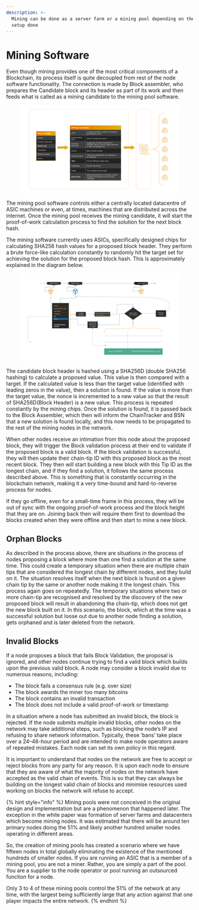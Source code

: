 ```yaml
---
description: >-
  Mining can be done as a server farm or a mining pool depending on the hardware
  setup done
---
```


# Mining Software

Even though mining provides one of the most critical components of a Blockchain, its process itself is quite decoupled from rest of the node software functionality. The connection is made by Block assembler, who prepares the Candidate block and its header as part of its work and then feeds what is called as a mining candidate to the mining pool software.

<figure><img src="../../../.gitbook/assets/image (14).png" alt=""><figcaption></figcaption></figure>

The mining pool software controls either a centrally located datacentre of ASIC machines or even, at times, machines that are distributed across the internet. Once the mining pool receives the mining candidate, it will start the proof-of-work calculation process to find the solution for the next block hash.

The mining software currently uses ASICs, specifically designed chips for calculating SHA256 hash values for a proposed block header. They perform a brute force-like calculation constantly to randomly hit the target set for achieving the solution for the proposed block hash. This is approximately explained in the diagram below.

<figure><img src="../../../.gitbook/assets/image (15).png" alt=""><figcaption></figcaption></figure>

The candidate block header is hashed using a SHA256D (double SHA256 hashing) to calculate a proposed value. This value is then compared with a target. If the calculated value is less than the target value (identified with leading zeros in the value), then a solution is found. If the value is more than the target value, the nonce is incremented to a new value so that the result of SHA256D(Block Header) is a new value. This process is repeated constantly by the mining chips. Once the solution is found, it is passed back to the Block Assembler, which then will inform the ChainTracker and BSN that a new solution is found locally, and this now needs to be propagated to the rest of the mining nodes in the network.

When other nodes receive an intimation from this node about the proposed block, they will trigger the Block validation process at their end to validate if the proposed block is a valid block. If the block validation is successful, they will then update their chain-tip ID with this proposed block as the most recent block. They then will start building a new block with this Tip ID as the longest chain, and if they find a solution, it follows the same process described above. This is something that is constantly occurring in the blockchain network, making it a very time-bound and hard-to-reverse process for nodes.

If they go offline, even for a small-time frame in this process, they will be out of sync with the ongoing proof-of-work process and the block height that they are on. Joining back then will require them first to download the blocks created when they were offline and then start to mine a new block.

## **Orphan Blocks**

As described in the process above, there are situations in the process of nodes proposing a block where more than one find a solution at the same time. This could create a temporary situation when there are multiple chain tips that are considered the longest chain by different nodes, and they build on it. The situation resolves itself when the next block is found on a given chain tip by the same or another node making it the longest chain. This process again goes on repeatedly. The temporary situations where two or more chain-tip are recognised and resolved by the discovery of the new proposed block will result in abandoning the chain-tip, which does not get the new block built on it. In this scenario, the block, which at the time was a successful solution but loose out due to another node finding a solution, gets orphaned and is later deleted from the network.

## **Invalid Blocks**

If a node proposes a block that fails Block Validation, the proposal is ignored, and other nodes continue trying to find a valid block which builds upon the previous valid block. A node may consider a block invalid due to numerous reasons, including:

* The block fails a consensus rule (e.g. over size)
* The block awards the miner too many bitcoins
* The block contains an invalid transaction
* The block does not include a valid proof-of-work or timestamp

In a situation where a node has submitted an invalid block, the block is rejected. If the node submits multiple invalid blocks, other nodes on the network may take additional steps, such as blocking the node’s IP and refusing to share network information. Typically, these ‘bans’ take place over a 24–48-hour period and are intended to make node operators aware of repeated mistakes. Each node can set its own policy in this regard.

It is important to understand that nodes on the network are free to accept or reject blocks from any party for any reason. It is upon each node to ensure that they are aware of what the majority of nodes on the network have accepted as the valid chain of events. This is so that they can always be building on the longest valid chain of blocks and minimise resources used working on blocks the network will refuse to accept.

{% hint style="info" %}
Mining pools were not conceived in the original design and implementation but are a phenomenon that happened later. The exception in the white paper was formation of server farms and datacenters which become mining nodes. It was estimated that there will be around ten primary nodes doing the 51% and likely another hundred smaller nodes operating in different areas.

So, the creation of mining pools has created a scenario where we have fifteen nodes in total globally eliminating the existence of the mentioned hundreds of smaller nodes. If you are running an ASIC that is a member of a mining pool, you are not a miner. Rather, you are simply a part of the pool. You are a supplier to the node operator or pool running an outsourced function for a node.

Only 3 to 4 of these mining pools control the 51% of the network at any time, with the largest being sufficiently large that any action against that one player impacts the entire network.
{% endhint %}
